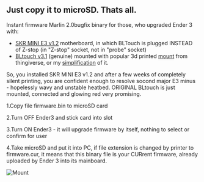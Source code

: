 ## Just copy it to microSD. Thats all. 
Instant firmware Marlin 2.0bugfix binary for those, who upgraded Ender 3 with:
- [SKR MINI E3 v1.2](https://github.com/bigtreetech/BIGTREETECH-SKR-mini-E3/blob/master/hardware/BTT%20SKR%20MINI%20E3%20V1.2/BTT%20SKR%20MINI%20E3%20V1.2manual.pdf) motherboard, in which BLTouch is plugged INSTEAD of Z-stop (in "Z-stop" socket, not in "probe" socket) 
- [BLtouch v3.1](https://www.antclabs.com) (genuine) mounted with popular 3d printed [mount](https://www.thingiverse.com/thing:3003725) from thingiverse, or my [simplification](https://www.thingiverse.com/thing:4097908) of it.


So, you installed SKR MINI E3 v1.2 and after a few weeks of completely silent printing, you are confident enough to resolve socond major E3 minus - hopelessly wavy and unstable heatbed. ORIGINAL BLtouch is just mounted, connected and glowing red very promising.    


1.Copy file firmware.bin to microSD card

2.Turn OFF Ender3 and stick card into slot

3.Turn ON Ender3 - it will upgrade firmware by itself, nothing to select or confirm for user

4.Take microSD and put it into PC, if file extension is changed by printer to firmware.cur, it means that 
this binary file is your CURrent firmware, already uploaded by Ender 3 into its mainboard.

![Mount](Images/mount.jpeg)

